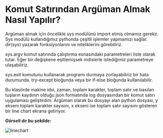 # Komut Satırından Argüman Almak Nasıl Yapılır?

Argüman almak için öncelikle sys modülünü import etmiş olmamız gerekir. Sys modülü kullandığımız pythonda çeşitli işlemler yapmamızı sağlar. dir(sys) yazarak fonksiyonlarını ve niteliklerini görebiliriz.

sys.argv komut satırında çalıştırma esnasındaki parametreleri liste olarak tutar. Eğer bir değişkene eşitlemişsek indislerle istediğimiz parametreye ulaşabiliriz.

sys.exit komutunu kullanarak programı durmaya zorlayabiliriz bir hata durumunda. try-except bloğunda veya bir if-else bloğunda kullanılabilir.

Bu klasörde makine idsi, zaman, toplam karakter, toplam satır ve basılan tuşların kaydının olduğu json formatında log dosyasından bir komut satırı uygulaması geliştirdim. Argüman olarak bu dosyayı alan python dosyası, y ekseni toplam karakter sayısını, x ekseni ise toplam satır sayısını gösteren bir line chart ekrana getiriyor. 

***Görseli de bu şekilde:***

![linechart](https://user-images.githubusercontent.com/66912242/132350734-9bd92315-86c7-490a-8d6a-e73caad106c7.png)
